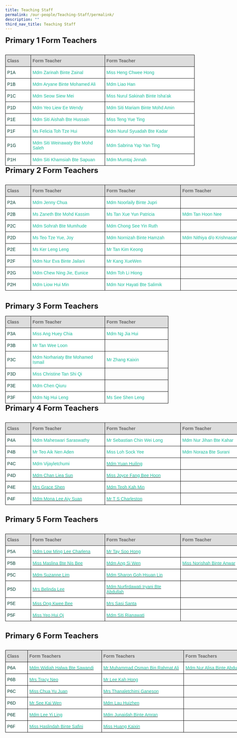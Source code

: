 ```yaml
---
title: Teaching Staff
permalink: /our-people/Teaching-Staff/permalink/
description: ""
third_nav_title: Teaching Staff
---
```

<style type="text/css">
.tg  {border-collapse:collapse;border-spacing:0;margin:0px auto;}
.tg td{border-color:black;border-style:solid;border-width:1px;font-family:Arial, sans-serif;font-size:14px;
  overflow:hidden;padding:10px 5px;word-break:normal;}
.tg th{border-color:black;border-style:solid;border-width:1px;font-family:Arial, sans-serif;font-size:14px;
  font-weight:normal;overflow:hidden;padding:10px 5px;word-break:normal;}
.tg .tg-yhj3{background-color:#FFF;color:#0C463A;text-align:left;vertical-align:middle}
.tg .tg-feqv{background-color:#DDD;color:#666;font-weight:bold;text-align:left;vertical-align:middle}
.tg .tg-o5fr{background-color:#FFF;color:#FD6500;text-align:left;vertical-align:middle}
</style>
<table align="left" class="tg" style="undefined; table-layout: fixed; width: 598px">
<colgroup>
<col style="width: 80px">
<col style="width: 234px">
<col style="width: 284px">
</colgroup>
<tbody>
 <tr>
		<td class="tg-feqv"><span style="color:#666;background-color:#DDD"><b>Class</b></span></td>
		<td class="tg-feqv"><span style="color:#666;background-color:#DDD"><b>Form Teacher</b></span></td>
		<td class="tg-feqv"><span style="color:#666;background-color:#DDD"><b>Form Teacher</b></span></td>
  </tr>
  
<span style="font-size:24px"><b>Primary 1 Form Teachers</b></span><br><br>
	<tr>
    <td class="tg-yhj3">P1A<br></td>
    <td class="tg-yhj3"><a href="mailto:zarinah_zainal@moe.edu.sg" style="text-decoration:none; color:#1ABC9C">Mdm Zarinah Binte Zainal</a><br></td>
<td class="tg-yhj3"><a href="mailto:heng_chwee_hong@moe.edu.sg" style="text-decoration:none; color:#1ABC9C">Miss Heng Chwee Hong</a><br></td>
</tr>
<tr>
    <td class="tg-yhj3">P1B<br></td>
    <td class="tg-yhj3"><a href="mailto:aryane_mohamed_ali@moe.edu.sg" style="text-decoration:none; color:#1ABC9C">Mdm Aryane Binte Mohamed Ali</a><br></td>
		<td class="tg-yhj3"><a href="mailto:liao_han@moe.edu.sg" style="text-decoration:none; color:#1ABC9C">Mdm Liao Han</a><br></td>
  </tr>
	<tr>
    <td class="tg-yhj3">P1C<br></td>
    <td class="tg-yhj3"><a href="mailto:seow_siew_mei@moe.edu.sg" style="text-decoration:none;color:#1ABC9C">Mdm Seow Siew Mei</a><br></td>
<td class="tg-yhj3"><a href="mailto:nurul_sakinah_ishaak@moe.edu.sg" style="text-decoration:none;color:#1ABC9C">Miss Nurul Sakinah Binte Isha'ak</a><br></td>
</tr>
	<tr>
    <td class="tg-yhj3">P1D<br></td>
    <td class="tg-yhj3"><a href="mailto:yeo_liew_ee_wendy@moe.edu.sg" style="text-decoration:none;color:#1ABC9C">Mdm Yeo Liew Ee Wendy</a><br></td>
		<td class="tg-yhj3"><a href="mailto:siti_mariam_mohd_amin@moe.edu.sg" style="text-decoration:none;color:#1ABC9C">Mdm Siti Mariam Binte Mohd Amin</a><br></td>
</tr>
	<tr>
    <td class="tg-yhj3">P1E<br></td>
    <td class="tg-yhj3"><a href="mailto:siti_aishah_hussain@moe.edu.sg" style="text-decoration:none;color:#1ABC9C">Mdm Siti Aishah Bte Hussain</a><br></td>
		<td class="tg-yhj3"><a href="mailto:teng_yue_ting@moe.edu.sg" style="text-decoration:none;color:#1ABC9C">Miss Teng Yue Ting</a><br></td>
 </tr>
	<tr>
    <td class="tg-yhj3">P1F<br></td>
    <td class="tg-yhj3"><a href="mailto:toh_sze_hui@moe.edu.sg" style="text-decoration:none;color:#1ABC9C">Ms Felicia Toh Tze Hui</a><br></td>
<td class="tg-yhj3"><a href="mailto:nurul_syuadah_kadar@moe.edu.sg" style="text-decoration:none;color:#1ABC9C">Mdm Nurul Syuadah Bte Kadar</a><br></td>
</tr>
<tr>
<td class="tg-yhj3">P1G<br></td>
<td class="tg-yhj3"><a href="mailto:siti_weinawaty_mohd_salleh@moe.edu.sg" style="text-decoration:none;color:#1ABC9C">Mdm Siti Weinawaty Bte Mohd Saleh</a><br></td>
<td class="tg-yhj3"><a href="mailto:yap_yan_ting_sabrina@moe.edu.sg" style="text-decoration:none;color:#1ABC9C">Mdm Sabrina Yap Yan Ting</a><br></td>
</tr>
	
<tr>
<td class="tg-yhj3">P1H<br></td>
<td class="tg-yhj3"><a href="mailto:siti_khamsiah_sapuan@moe.edu.sg" style="text-decoration:none;color:#1ABC9C">Mdm Siti Khamsiah Bte Sapuan</a><br></td>
<td class="tg-yhj3"><a href="mailto:mailto:mumtaj_jinnah@moe.edu.sg" style="text-decoration:none;color:#1ABC9C">Mdm Mumtaj Jinnah</a><br></td>
</tr>
</tbody>
</table>
<br>
<table class="tg" style="undefined;table-layout: fixed; width: 834px">
<colgroup>
<col style="width: 80px">
<col style="width: 234px">
<col style="width: 240px">
<col style="width: 280px">
</colgroup>
<tbody>
  <tr>
		<td class="tg-feqv"><span style="color:#666;background-color:#DDD"><b>Class</b></span></td>
		<td class="tg-feqv"><span style="color:#666;background-color:#DDD"><b>Form Teacher</b></span></td>
		<td class="tg-feqv"><span style="color:#666;background-color:#DDD"><b>Form Teacher</b></span></td>
		<td class="tg-feqv"><span style="color:#666;background-color:#DDD"><b>Form Teacher</b></span></td>
  </tr>
  
<span style="font-size:24px"><b>Primary 2 Form Teachers</b></span><br><br>	
<tr>
 <td class="tg-yhj3">P2A<br></td>
 <td class="tg-yhj3"><a href="mailto:chua_baofeng_jenny@moe.edu.sg" style="text-decoration:none;color:#1ABC9C">Mdm Jenny Chua</a><br></td>
<td class="tg-yhj3"><a href="mailto:noorlaily_jupri@moe.edu.sg" style="text-decoration:none;color:#1ABC9C">Mdm Noorlaily Binte Jupri</a><br></td>
<td><br></td>
</tr>
<tr>
<td class="tg-yhj3">P2B<br></td>
<td class="tg-yhj3"><a href="mailto:zaneth_mohd_kassim@moe.edu.sg" style="text-decoration:none;color:#1ABC9C">Ms Zaneth Bte Mohd Kassim</a><br></td>
<td class="tg-yhj3"><a href="mailto:tan_xue_yun_patricia@moe.edu.sg" style="text-decoration:none;color:#1ABC9C">Ms Tan Xue Yun Patricia</a><br></td>
<td class="tg-yhj3"><a href="mailto:tan_hoon_nee@moe.edu.sg" style="text-decoration:none;color:#1ABC9C">Mdm Tan Hoon Nee</a><br></td>
</tr>
<tr>
<td class="tg-yhj3">P2C<br></td>
<td class="tg-yhj3"><a href="mailto:sohrah_mumhude@moe.edu.sg" style="text-decoration:none;color:#1ABC9C">Mdm Sohrah Bte Mumhude</a><br></td>
<td class="tg-yhj3"><a href="mailto:chong_see_yin@moe.edu.sg" style="text-decoration:none;color:#1ABC9C">Mdm Chong See Yin Ruth</a><br></td>
<td><br></td>
</tr>
<tr>
<td class="tg-yhj3">P2D<br></td>
<td class="tg-yhj3"><a href="mailto:teo_tze_yue_joy@moe.edu.sg" style="text-decoration:none;color:#1ABC9C">Ms Teo Tze Yue, Joy</a><br></td>
<td class="tg-yhj3"><a href="mailto:nornizah_hamzah@moe.edu.sg" style="text-decoration:none;color:#1ABC9C">Mdm Nornizah Binte Hamzah</a><br></td>
<td class="tg-yhj3"><a href="mailto:nithiya_krishnasamy@moe.edu.sg" style="text-decoration:none;color:#1ABC9C">Mdm Nithiya d/o Krishnasamy</a><br></td>
</tr>
<tr>
<td class="tg-yhj3">P2E<br></td>
<td class="tg-yhj3"><a href="mailto:ker_leng_leng@moe.edu.sg" style="text-decoration:none;color:#1ABC9C">Ms Ker Leng Leng</a><br></td>
<td class="tg-yhj3"><a href="mailto:tan_kim_keong@moe.edu.sg" style="text-decoration:none;color:#1ABC9C">Mr Tan Kim Keong</a><br></td>
<td><br></td>
</tr>
<tr>
<td class="tg-yhj3">P2F<br></td>
<td class="tg-yhj3"><a href="mailto:nur_eva_jailani@moe.edu.sg" style="text-decoration:none;color:#1ABC9C">Mdm Nur Eva Binte Jailani</a><br></td>
<td class="tg-yhj3"><a href="mailto:kang_xue_wen@moe.edu.sg" style="text-decoration:none;color:#1ABC9C">Mr Kang XueWen</a><br></td>
<td><br></td>
</tr>
<tr>
<td class="tg-yhj3">P2G<br></td>
 <td class="tg-yhj3"><a href="mailto:chew_ning_jie_eunice@moe.edu.sg" style="text-decoration:none;color:#1ABC9C">Mdm Chew Ning Jie, Eunice</a><br></td>
<td class="tg-yhj3"><a href="mailto:toh_li_hiong@moe.edu.sg" style="text-decoration:none;color:#1ABC9C">Mdm Toh Li Hiong</a><br></td>
<td><br></td>
</tr>
<tr>
<td class="tg-yhj3">P2H<br></td>
<td class="tg-yhj3"><a href="mailto:liow_hui_min@moe.edu.sg" style="text-decoration:none;color:#1ABC9C">Mdm Liow Hui Min</a><br></td>
<td class="tg-yhj3"><a href="mailto:nor_hayati_salimik@moe.edu.sg" style="text-decoration:none;color:#1ABC9C">Mdm Nor Hayati Bte Salimik</a><br></td>
<td><br></td>
</tr>
</tbody>
</table>
			
<table align="left" class="tg" style="undefined; table-layout: fixed; width: 598px">
<colgroup>
<col style="width: 80px">
<col style="width: 234px">
<col style="width: 200px">
</colgroup>
<tbody>
<tr>
		<td class="tg-feqv"><span style="color:#666;background-color:#DDD"><b>Class</b></span></td>
		<td class="tg-feqv"><span style="color:#666;background-color:#DDD"><b>Form Teacher</b></span></td>
		<td class="tg-feqv"><span style="color:#666;background-color:#DDD"><b>Form Teacher</b></span></td>
  </tr>
  <br><br>
<span style="font-size:24px"><b>Primary 3 Form Teachers</b></span><br><br>
<tr>
<td class="tg-yhj3">P3A<br></td>
<td class="tg-yhj3"><a href="mailto:ang_huey_chia@moe.edu.sg" style="text-decoration:none;color:#1ABC9C">Miss Ang Huey Chia</a><br></td>
<td class="tg-yhj3"><a href="mailto:ng_jia_hui@moe.edu.sg" style="text-decoration:none;color:#1ABC9C">Mdm Ng Jia Hui</a><br></td>
</tr>
<tr>
<td class="tg-yhj3">P3B<br></td>
<td class="tg-yhj3"><a href="mailto:tan_wee_loon@moe.edu.sg" style="text-decoration:none;color:#1ABC9C">Mr Tan Wee Loon</a><br></td>
<td><br></td>
</tr>
<tr>
<td class="tg-yhj3">P3C<br></td>
 <td class="tg-yhj3"><a href="mailto:norhariaty_mohamed_ismail@moe.edu.sg" style="text-decoration:none;color:#1ABC9C">Mdm Norhariaty Bte Mohamed Ismail</a><br></td>
<td class="tg-yhj3"><a href="mailto:zhang_kaixin@moe.edu.sg" style="text-decoration:none;color:#1ABC9C">Mr Zhang Kaixin</a><br></td>
</tr>
<tr>
<td class="tg-yhj3">P3D<br></td>
<td class="tg-yhj3"><a href="mailto:tan_shi_qi_christine@moe.edu.sg" style="text-decoration:none;color:#1ABC9C">Miss Christine Tan Shi Qi</a><br></td>
<td><br></td>
</tr>
<tr>
<td class="tg-yhj3">P3E<br></td>
<td class="tg-yhj3"><a href="mailto:chen_qiuru@moe.edu.sg" style="text-decoration:none;color:#1ABC9C">Mdm Chen Qiuru</a><br></td>
<td><br></td>
</tr>
<tr>
<td class="tg-yhj3">P3F<br></td>
<td class="tg-yhj3"><a href="mailto:ng_hui_leng@moe.edu.sg" style="text-decoration:none;color:#1ABC9C">Mdm Ng Hui Leng</a><br></td>
<td class="tg-yhj3"><a href="mailto:see_shen_leng@moe.edu.sg" style="text-decoration:none;color:#1ABC9C">Ms See Shen Leng</a><br></td>
</tr>
</tbody>
</table>
<br>
<table class="tg" style="undefined;table-layout: fixed; width: 794px">
<colgroup>
<col style="width: 80px">
<col style="width: 234px">
<col style="width: 240px">
<col style="width: 240px">
</colgroup>
<tbody>
  <tr>
		<td class="tg-feqv"><span style="color:#666;background-color:#DDD"><b>Class</b></span></td>
		<td class="tg-feqv"><span style="color:#666;background-color:#DDD"><b>Form Teacher</b></span></td>
		<td class="tg-feqv"><span style="color:#666;background-color:#DDD"><b>Form Teacher</b></span></td>
		<td class="tg-feqv"><span style="color:#666;background-color:#DDD"><b>Form Teacher</b></span></td>
  </tr>
  
<span style="font-size:24px"><b>Primary 4 Form Teachers</b></span><br><br>
<tr>
<td class="tg-yhj3">P4A<br></td>
<td class="tg-yhj3"><a href="mailto:maheswari_saraswathy@moe.edu.sg" style="text-decoration:none;color:#1ABC9C">Mdm Maheswari Saraswathy</a><br></td>
<td class="tg-yhj3"><a href="mailto:chin_wei_long_sebastian@moe.edu.sg" style="text-decoration:none;color:#1ABC9C">Mr Sebastian Chin Wei Long</a><br></td>
<td class="tg-yhj3"><a href="mailto:nur_jihan_kahar@moe.edu.sg" style="text-decoration:none;color:#1ABC9C">Mdm Nur Jihan Bte Kahar</a><br></td>
</tr>
<tr>
<td class="tg-yhj3">P4B<br></td>
<td class="tg-yhj3"><a href="mailto:teo_aik_nen_aden@moe.edu.sg" style="text-decoration:none;color:#1ABC9C">Mr Teo Aik Nen Aden</a><br></td>
<td class="tg-yhj3"><a href="mailto:loh_sock_yee@moe.edu.sg" style="text-decoration:none;color:#1ABC9C">Miss Loh Sock Yee</a><br></td>
<td class="tg-yhj3"><a href="mailto:noraza_surani@moe.edu.sg" style="text-decoration:none;color:#1ABC9C">Mdm Noraza Bte Surani</a><br></td>
</tr>
<tr>
<td class="tg-yhj3">P4C<br></td>
<td class="tg-yhj3"><a href="mailto:vijayletchumi_periasamy@moe.edu.sg"  style="text-decoration:none;color:#1ABC9C">Mdm Vijayletchumi</a><br></td>
		<td class="tg-yhj3"><a href="mailto:yuan_huiling@moe.edu.sg"><span style="text-decoration:none;color:#1ABC9C">Mdm Yuan Huiling</span></a><br></td>
		<td><br></td>
  </tr>
	<tr>
    <td class="tg-yhj3">P4D<br></td>
    <td class="tg-yhj3"><a href="mailto:chan_liea_sun@moe.edu.sg"><span style="text-decoration:none;color:#1ABC9C">Mdm Chan Liea Sun</span></a><br></td>
		<td class="tg-yhj3"><a href="mailto:fang_bee_hoon@moe.edu.sg"><span style="text-decoration:none;color:#1ABC9C">Miss Joyce Fang Bee Hoon</span></a><br></td>
		<td><br></td>
  </tr>
	<tr>
    <td class="tg-yhj3">P4E<br></td>
    <td class="tg-yhj3"><a href="mailto:teo_xue_hua_grace@moe.edu.sg"><span style="text-decoration:none;color:#1ABC9C">Mrs Grace Shen</span></a><br></td>
		<td class="tg-yhj3"><a href="mailto:teoh_kah_min@moe.edu.sg"><span style="text-decoration:none;color:#1ABC9C">Mdm Teoh Kah Min</span></a><br></td>
		<td><br></td>
  </tr>
	<tr>
    <td class="tg-yhj3">P4F<br></td>
    <td class="tg-yhj3"><a href="mailto:lee_aiy_suan_mona@moe.edu.sg"><span style="text-decoration:none;color:#1ABC9C">Mdm Mona Lee Aiy Suan</span></a><br></td>
		<td class="tg-yhj3"><a href="mailto:ts_charleston@moe.edu.sg"><span style="text-decoration:none;color:#1ABC9C">Mr T S Charleston</span></a><br></td>
		<td><br></td>
  </tr>
</tbody>
</table>
<br>	
<table class="tg" style="undefined;table-layout: fixed; width: 794px">
<colgroup>
<col style="width: 80px">
<col style="width: 234px">
<col style="width: 240px">
<col style="width: 240px">
</colgroup>
<tbody>
  <tr>
		<td class="tg-feqv"><span style="color:#666;background-color:#DDD"><b>Class</b></span></td>
		<td class="tg-feqv"><span style="color:#666;background-color:#DDD"><b>Form Teacher</b></span></td>
		<td class="tg-feqv"><span style="color:#666;background-color:#DDD"><b>Form Teacher</b></span></td>
		<td class="tg-feqv"><span style="color:#666;background-color:#DDD"><b>Form Teacher</b></span></td>
  </tr>
  
<span style="font-size:24px"><b>Primary 5 Form Teachers</b></span><br><br>
	<tr>
    <td class="tg-yhj3">P5A<br></td>
    <td class="tg-yhj3"><a href="mailto:low_ming_lee_charlena@moe.edu.sg"><span style="text-decoration:none;color:#1ABC9C">Mdm Low Ming Lee Charlena</span></a><br></td>
		<td class="tg-yhj3"><a href="mailto:tay_soo_hong@moe.edu.sg"><span style="text-decoration:none;color:#1ABC9C">Mr Tay Soo Hong</span></a><br></td>
		<td><br></td>
  </tr>
	<tr>
    <td class="tg-yhj3">P5B<br></td>
    <td class="tg-yhj3"><a href="mailto:maslina_nis_bee@moe.edu.sg"><span style="text-decoration:none;color:#1ABC9C">Miss Maslina Bte Nis Bee</span></a><br></td>
		<td class="tg-yhj3"><a href="mailto:ang_si_wen@moe.edu.sg"><span style="text-decoration:none;color:#1ABC9C">Mdm Ang Si Wen</span></a><br></td>
		<td class="tg-yhj3"><a href="mailto:norishah_anwar@moe.edu.sg"><span style="text-decoration:none;color:#1ABC9C">Miss Norishah Binte Anwar</span></a><br></td>
  </tr>
	<tr>
    <td class="tg-yhj3">P5C<br></td>
    <td class="tg-yhj3"><a href="mailto:lim_suzanne@moe.edu.sg"><span style="text-decoration:none;color:#1ABC9C">Mdm Suzanne Lim</span></a><br></td>
		<td class="tg-yhj3"><a href="mailto:sharon_goh_hsuan_lin@moe.edu.sg"><span style="text-decoration:none;color:#1ABC9C">Mdm Sharon Goh Hsuan Lin</span></a><br></td>
		<td><br></td>
  </tr>
	<tr>
    <td class="tg-yhj3">P5D<br></td>
    <td class="tg-yhj3"><a href="mailto:cheong_kah_wai@moe.edu.sg"><span style="text-decoration:none;color:#1ABC9C">Mrs Belinda Lee</span></a><br></td>
		<td class="tg-yhj3"><a href="mailto:nurfirdawati_iryani_abdull@moe.edu.sg"><span style="text-decoration:none;color:#1ABC9C">Mdm Nurfirdawati Iryani Bte Abdullah</span></a><br></td>
		<td><br></td>
  </tr>
	<tr>
    <td class="tg-yhj3">P5E<br></td>
    <td class="tg-yhj3"><a href="mailto:ong_kwee_bee@moe.edu.sg"><span style="text-decoration:none;color:#1ABC9C">Miss Ong Kwee Bee</span></a><br></td>
		<td class="tg-yhj3"><a href="mailto:sasi_santa@moe.edu.sg"><span style="text-decoration:none;color:#1ABC9C">Mrs Sasi Santa</span></a><br></td>
		<td><br></td>
  </tr>
	<tr>
    <td class="tg-yhj3">P5F<br></td>
    <td class="tg-yhj3"><a href="mailto:yeo_hui_qi@moe.edu.sg"><span style="text-decoration:none;color:#1ABC9C">Miss Yeo Hui Qi</span></a><br></td>
		<td class="tg-yhj3"><a href="mailto:siti_rianawati_shukor@moe.edu.sg"><span style="text-decoration:none;color:#1ABC9C">Mdm Siti Rianawati</span></a><br></td>
		<td><br></td>
  </tr>
</tbody>
</table>
<br>
<table class="tg" style="undefined;table-layout: fixed; width: 834px">
<colgroup>
<col style="width: 70px">
<col style="width: 234px">
<col style="width: 260px">
<col style="width: 270px">
</colgroup>
<tbody>
  <tr>
		<td class="tg-feqv"><span style="color:#666;background-color:#DDD"><b>Class</b></span></td>
		<td class="tg-feqv"><span style="color:#666;background-color:#DDD"><b>Form Teachers</b></span></td>
		<td class="tg-feqv"><span style="color:#666;background-color:#DDD"><b>Form Teachers</b></span></td>
		<td class="tg-feqv"><span style="color:#666;background-color:#DDD"><b>Form Teachers</b></span></td>
  </tr>
  
<span style="font-size:24px"><b>Primary 6 Form Teachers</b></span><br><br>
	<tr>
    <td class="tg-yhj3">P6A<br></td>
    <td class="tg-yhj3"><a href="mailto:widiah_halwa_sawandi@moe.edu.sg"><span style="text-decoration:none;color:#1ABC9C">Mdm Widiah Halwa Bte Sawandi</span></a><br></td>
		<td class="tg-yhj3"><a href="mailto:muhammad_osman_rahmat_ali@moe.edu.sg"><span style="text-decoration:none;color:#1ABC9C">Mr Muhammad Osman Bin Rahmat Ali</span></a><br></td>
		<td class="tg-yhj3"><a href="mailto:nur_alisa_abdul_samad@moe.edu.sg"><span style="text-decoration:none;color:#1ABC9C">Mdm Nur Alisa Binte Abdul Samad</span></a><br></td>
  </tr>
	<tr>
    <td class="tg-yhj3">P6B<br></td>
    <td class="tg-yhj3"><a href="mailto:goh_seow_wen@moe.edu.sg"><span style="text-decoration:none;color:#1ABC9C">Mrs Tracy Neo</span></a><br></td>
		<td class="tg-yhj3"><a href="mailto:lee_kah_hong@schools.gov.sg"><span style="text-decoration:none;color:#1ABC9C">Mr Lee Kah Hong</span></a><br></td>
		<td><br></td>
  </tr>
	<tr>
    <td class="tg-yhj3">P6C<br></td>
    <td class="tg-yhj3"><a href="mailto:chua_yu_juan@moe.edu.sg"><span style="text-decoration:none;color:#1ABC9C">Miss Chua Yu Juan</span></a><br></td>
		<td class="tg-yhj3"><a href="mailto:thanaletchimi_ganeson@moe.edu.sg"><span style="text-decoration:none;color:#1ABC9C">Mrs Thanaletchimi Ganeson</span></a><br></td>
		<td><br></td>
  </tr>
	<tr>
    <td class="tg-yhj3">P6D<br></td>
    <td class="tg-yhj3"><a href="mailto:see_kai_wen@moe.edu.sg"><span style="text-decoration:none;color:#1ABC9C">Mr See Kai Wen</span></a><br></td>
		<td class="tg-yhj3"><a href="mailto:lau_huizhen@moe.edu.sg"><span style="text-decoration:none;color:#1ABC9C">Mdm Lau Huizhen</span></a><br></td>
		<td><br></td>
  </tr>
	<tr>
    <td class="tg-yhj3">P6E<br></td>
    <td class="tg-yhj3"><a href="mailto:lee_yi_ling@moe.edu.sg"><span style="text-decoration:none;color:#1ABC9C">Mdm Lee Yi Ling</span></a><br></td>
		<td class="tg-yhj3"><a href="mailto:junaidah_aan@moe.edu.sg"><span style="text-decoration:none;color:#1ABC9C">Mdm Junaidah Binte Amran</span></a><br></td>
		<td><br></td>
  </tr>
	<tr>
    <td class="tg-yhj3">P6F<br></td>
    <td class="tg-yhj3"><a href="mailto:haslindah_safini@moe.edu.sg"><span style="text-decoration:none;color:#1ABC9C">Miss Haslindah Binte Safini</span></a><br></td>
		<td class="tg-yhj3"><a href="mailto:huang_kaixin@moe.edu.sg"><span style="text-decoration:none;color:#1ABC9C">Miss Huang Kaixin</span></a><br></td>
		<td><br></td>
  </tr>
</tbody>
</table>